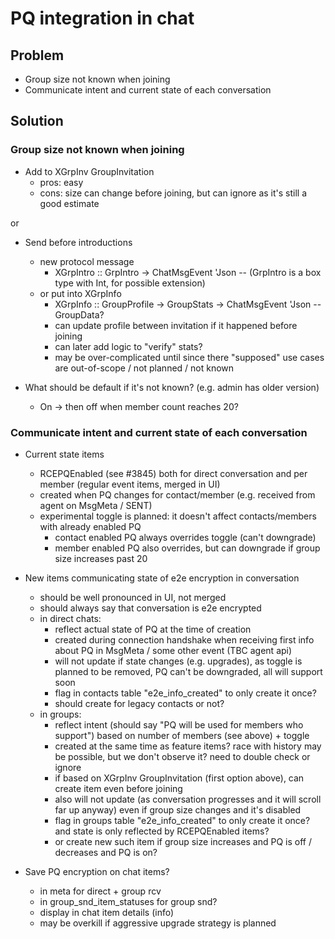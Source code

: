 # PQ integration in chat

## Problem

- Group size not known when joining
- Communicate intent and current state of each conversation

## Solution

### Group size not known when joining

- Add to XGrpInv GroupInvitation
  - pros: easy
  - cons: size can change before joining, but can ignore as it's still a good estimate

or

- Send before introductions
  - new protocol message
    - XGrpIntro :: GrpIntro -> ChatMsgEvent 'Json -- (GrpIntro is a box type with Int, for possible extension)
  - or put into XGrpInfo
    - XGrpInfo :: GroupProfile -> GroupStats -> ChatMsgEvent 'Json -- GroupData?
    - can update profile between invitation if it happened before joining
    - can later add logic to "verify" stats?
    - may be over-complicated until since there "supposed" use cases are out-of-scope / not planned / not known

- What should be default if it's not known? (e.g. admin has older version)
  - On -> then off when member count reaches 20?

### Communicate intent and current state of each conversation

- Current state items
  - RCEPQEnabled (see #3845) both for direct conversation and per member (regular event items, merged in UI)
  - created when PQ changes for contact/member (e.g. received from agent on MsgMeta / SENT)
  - experimental toggle is planned: it doesn't affect contacts/members with already enabled PQ
    - contact enabled PQ always overrides toggle (can't downgrade)
    - member enabled PQ also overrides, but can downgrade if group size increases past 20

- New items communicating state of e2e encryption in conversation
  - should be well pronounced in UI, not merged
  - should always say that conversation is e2e encrypted
  - in direct chats:
    - reflect actual state of PQ at the time of creation
    - created during connection handshake when receiving first info about PQ in MsgMeta / some other event (TBC agent api)
    - will not update if state changes (e.g. upgrades), as toggle is planned to be removed, PQ can't be downgraded, all will support soon
    - flag in contacts table "e2e_info_created" to only create it once?
    - should create for legacy contacts or not?
  - in groups:
    - reflect intent (should say "PQ will be used for members who support") based on number of members (see above) + toggle
    - created at the same time as feature items? race with history may be possible, but we don't observe it? need to double check or ignore
    - if based on XGrpInv GroupInvitation (first option above), can create item even before joining
    - also will not update (as conversation progresses and it will scroll far up anyway) even if group size changes and it's disabled
    - flag in groups table "e2e_info_created" to only create it once? and state is only reflected by RCEPQEnabled items?
    - or create new such item if group size increases and PQ is off / decreases and PQ is on?

- Save PQ encryption on chat items?
  - in meta for direct + group rcv
  - in group_snd_item_statuses for group snd?
  - display in chat item details (info)
  - may be overkill if aggressive upgrade strategy is planned
